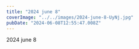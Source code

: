```yaml
---
title: "2024 june 8"
coverImage: "../../images/2024-june-8-UyNj.jpg"
pubDate: "2024-06-08T12:55:47.008Z"
---
```


2024 june 8

